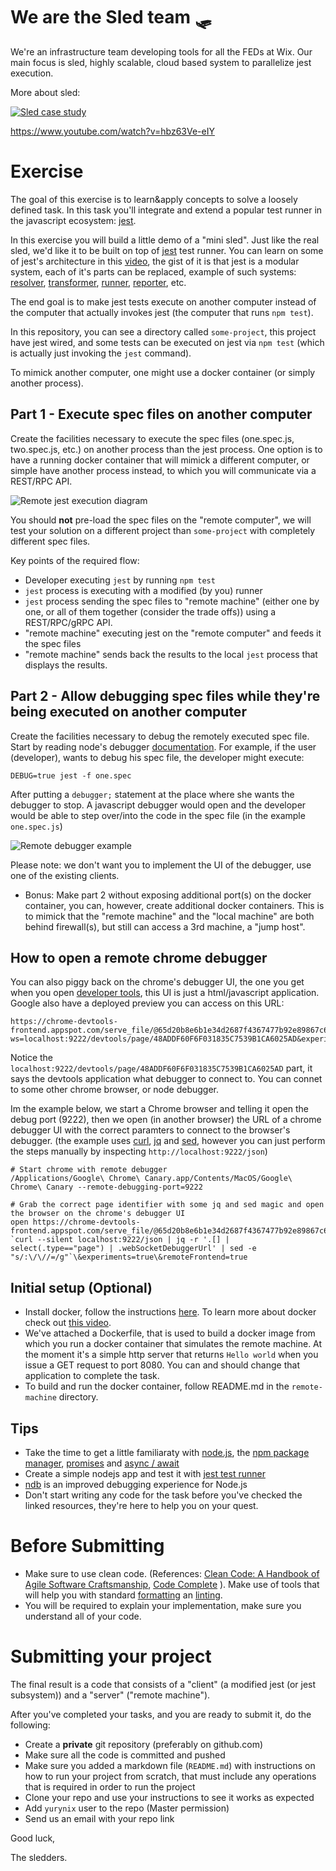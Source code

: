 # We are the Sled team 🛷
We're an infrastructure team developing tools for all the FEDs at Wix.
Our main focus is sled, highly scalable, cloud based system to parallelize jest execution.

More about sled:

[![Sled case study](https://img.youtube.com/vi/hbz63Ve-eIY/0.jpg)](https://www.youtube.com/watch?v=hbz63Ve-eIY)

https://www.youtube.com/watch?v=hbz63Ve-eIY


# Exercise
The goal of this exercise is to learn&apply concepts to solve a loosely defined task.
In this task you'll integrate and extend a popular test runner in the javascript ecosystem: [jest](https://github.com/facebook/jest).

In this exercise you will build a little demo of a "mini sled".
Just like the real sled, we'd like it to be built on top of [jest](https://github.com/facebook/jest) test runner.
You can learn on some of jest's architecture in this [video](https://www.youtube.com/watch?v=3YDiloj8_d0), the gist of it is that jest is a modular system,
each of it's parts can be replaced, example of such systems: [resolver](https://jestjs.io/docs/en/configuration#resolver-string), [transformer](https://jestjs.io/docs/en/configuration#transform-objectstring-pathtotransformer--pathtotransformer-object), [runner](https://jestjs.io/docs/en/configuration#runner-string), [reporter](https://jestjs.io/docs/en/configuration#reporters-arraymodulename--modulename-options), etc.

The end goal is to make jest tests execute on another computer instead of the computer that actually invokes jest (the computer that runs `npm test`).

In this repository, you can see a directory called `some-project`, this project have jest wired, and some tests
can be executed on jest via `npm test` (which is actually just invoking the `jest` command).

To mimick another computer, one might use a docker container (or simply another process).

## Part 1 - Execute spec files on another computer
Create the facilities necessary to execute the spec files (one.spec.js, two.spec.js, etc.) on another process than the jest process.
One option is to have a running docker container that will mimick a different computer, or simple have another process instead, to which
you will communicate via a REST/RPC API.

![Remote jest execution diagram](jest_run_diagram.png)


You should **not** pre-load the spec files on the "remote computer", we will test your solution on a different project than `some-project` with completely different spec files.

Key points of the required flow:
* Developer executing `jest` by running `npm test`
* `jest` process is executing with a modified (by you) runner
* `jest` process sending the spec files to "remote machine" (either one by one, or all of them together (consider the trade offs)) using a REST/RPC/gRPC API.
* "remote machine" executing jest on the "remote computer" and feeds it the spec files
* "remote machine" sends back the results to the local `jest` process that displays the results.

## Part 2 - Allow debugging spec files while they're being executed on another computer
Create the facilities necessary to debug the remotely executed spec file.
Start by reading node's debugger [documentation](https://nodejs.org/en/docs/guides/debugging-getting-started/).
For example, if the user (developer), wants to debug his spec file, the developer might execute:
```shell
DEBUG=true jest -f one.spec
```
After putting a `debugger;` statement at the place where she wants the debugger to stop.
A javascript debugger would open and the developer would be able to step over/into the code in the spec file (in the example `one.spec.js`)

![Remote debugger example](debugger.png)

Please note: we don't want you to implement the UI of the debugger, use one of the existing clients.

* Bonus: Make part 2 without exposing additional port(s) on the docker container, you can, however, create additional docker containers. This is to mimick that the "remote machine" and the "local machine" are both behind firewall(s), but still can access a 3rd machine, a "jump host".


## How to open a remote chrome debugger
You can also piggy back on the chrome's debugger UI, the one you get when you open [developer tools](https://developers.google.com/web/tools/chrome-devtools), this UI is just a html/javascript application.
Google also have a deployed preview you can access on this URL:
```
https://chrome-devtools-frontend.appspot.com/serve_file/@65d20b8e6b1e34d2687f4367477b92e89867c6f5/inspector.html?ws=localhost:9222/devtools/page/48ADDF60F6F031835C7539B1CA6025AD&experiments=true&remoteFrontend=true
```

Notice the `localhost:9222/devtools/page/48ADDF60F6F031835C7539B1CA6025AD` part, it says the devtools application what debugger to connect to. You can connet to some other chrome browser, or node debugger.


Im the example below, we start a Chrome browser
and telling it open the debug port (9222), then we open (in another browser) the URL of a chrome debugger UI with the correct paramters to connect to the browser's debugger.
(the example uses [curl](https://github.com/curl/curl), [jq](https://github.com/stedolan/jq) and [sed](https://linux.die.net/man/1/sed), however you can just perform the steps manually by inspecting `http://localhost:9222/json`)
```shell
# Start chrome with remote debugger
/Applications/Google\ Chrome\ Canary.app/Contents/MacOS/Google\ Chrome\ Canary --remote-debugging-port=9222

# Grab the correct page identifier with some jq and sed magic and open the browser on the chrome's debugger UI
open https://chrome-devtools-frontend.appspot.com/serve_file/@65d20b8e6b1e34d2687f4367477b92e89867c6f5/inspector.html?`curl --silent localhost:9222/json | jq -r '.[] | select(.type=="page") | .webSocketDebuggerUrl' | sed -e "s/:\/\//=/g"`\&experiments=true\&remoteFrontend=true
```

## Initial setup (Optional)
* Install docker, follow the instructions [here](https://docs.docker.com/get-docker/). To learn more about docker check out [this video](https://www.youtube.com/watch?v=JSLpG_spOBM).
* We've attached a Dockerfile, that is used to build a docker image from which you run a docker container that simulates the remote machine. At the moment it's a simple http server that returns `Hello world` when you issue a GET request to port 8080. You can and should change that application to complete the task.
* To build and run the docker container, follow README.md in the `remote-machine` directory.


## Tips
* Take the time to get a little familiaraty with [node.js](https://nodejs.dev/learn), the [npm package manager](https://nodejs.dev/learn/an-introduction-to-the-npm-package-manager), [promises](https://nodejs.dev/learn/understanding-javascript-promises) and [async / await](https://nodejs.dev/learn/modern-asynchronous-javascript-with-async-and-await)
* Create a simple nodejs app and test it with [jest test runner](https://jestjs.io/docs/en/getting-started)
* [ndb](https://github.com/GoogleChromeLabs/ndb) is an improved debugging experience for Node.js
* Don't start writing any code for the task before you've checked the linked resources, they're here to help you on your quest.


# Before Submitting
* Make sure to use clean code. (References: [Clean Code: A Handbook of Agile Software Craftsmanship](https://www.amazon.com/Clean-Code-Handbook-Software-Craftsmanship/dp/0132350882), [Code Complete](https://www.amazon.com/Code-Complete-Practical-Handbook-Construction/dp/0735619670/) ). Make use of tools that will help you with standard [formatting](https://prettier.io/) an [linting](https://eslint.org/).
* You will be required to explain your implementation, make sure you understand all of your code.

# Submitting your project
The final result is a code that consists of a "client" (a modified jest (or jest subsystem)) and a "server" ("remote machine").

After you've completed your tasks, and you are ready to submit it, do the following:
* Create a **private** git repository (preferably on github.com)
* Make sure all the code is committed and pushed
* Make sure you added a markdown file (`README.md`) with instructions on how to run your project from scratch, that must include any operations that is required in order to run the project
* Clone your repo and use your instructions to see it works as expected
* Add `yurynix` user to the repo (Master permission)
* Send us an email with your repo link


Good luck,

The sledders.

